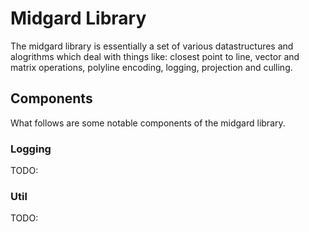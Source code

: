 # Midgard Library #

The midgard library is essentially a set of various datastructures and alogrithms which deal with things like: closest point to line, vector and matrix operations, polyline encoding, logging, projection and culling.

## Components ##

What follows are some notable components of the midgard library.

### Logging ###

TODO:

### Util ###

TODO:

